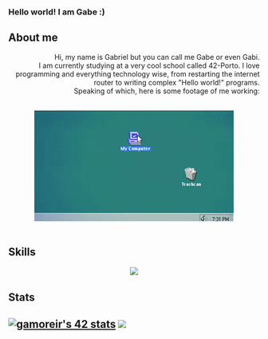 ### Hello world! I am Gabe :)

## About me 
<div style="text-align: right"> 
  Hi, my name is Gabriel but you can call me Gabe or even Gabi.<br>I am currently studying at a very cool school called 42-Porto. I love programming and everything technology wise,
  from restarting the internet router to writing complex "Hello world!" programs.<br>
  Speaking of which, here is some footage of me working:<br><br>
  <p align="center"><img src="pcDEL.gif" class="center"/><br><br>
  <p/>
</div>
<h2>Skills</h2>
<div>
  <p align="center">
    <a href="https://skillicons.dev">
      <img src="https://skillicons.dev/icons?i=c,html,css,git,github,bash,linux,vim,ps,wordpress" />
    </a>
  </p>
<div/>
<h2>Stats<h2/>
<div>
  <a align="left" href="https://github.com/JaeSeoKim/badge42"><img src="https://badge42.vercel.app/api/v2/cli30wsxg002608mrfw4eezh3/stats?cursusId=21&coalitionId=294" alt="gamoreir's 42 stats" /></a>
  </a align="right"><img width="36%" src="https://github-readme-stats.vercel.app/api/top-langs/?username=hiimgabe&layout=compact&theme=transparent">
<div/>
<!--
**hiimgabe/hiimgabe** is a ✨ _special_ ✨ repository because its `README.md` (this file) appears on your GitHub profile.
Here are some ideas to get you started:

- 🔭 I’m currently working on ...
- 🌱 I’m currently learning ...
- 👯 I’m looking to collaborate on ...
- 🤔 I’m looking for help with ...
- 💬 Ask me about ...
- 📫 How to reach me: ...
- 😄 Pronouns: ...
- ⚡ Fun fact: ...
-->
